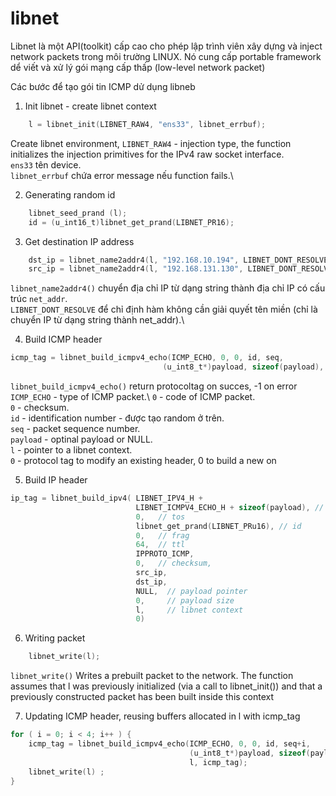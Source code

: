 # libnet
Libnet là một API(toolkit) cấp cao cho phép lập trình viên xây dựng và inject network packets trong môi trường LINUX. Nó cung cấp portable framework dể  viết và xử lý gói mạng cấp thấp (low-level network packet) 

Các bước để tạo gói tin ICMP dử dụng libneb

1. Init libnet - create libnet context
```C
    l = libnet_init(LIBNET_RAW4, "ens33", libnet_errbuf);
```
Create libnet environment, 
`LIBNET_RAW4` - injection type, the function initializes the injection primitives for the IPv4 raw socket interface.\
`ens33` tên device.\
`libnet_errbuf` chứa error message nếu function fails.\

2. Generating random id 
```C
    libnet_seed_prand (l);
    id = (u_int16_t)libnet_get_prand(LIBNET_PR16);
```

3. Get destination IP address 
```C
    dst_ip = libnet_name2addr4(l, "192.168.10.194", LIBNET_DONT_RESOLVE); 
    src_ip = libnet_name2addr4(l, "192.168.131.130", LIBNET_DONT_RESOLVE);
```
`libnet_name2addr4()` chuyển địa chỉ IP từ dạng string thành địa chỉ IP có cấu trúc `net_addr`.\
`LIBNET_DONT_RESOLVE` để chỉ định hàm không cần giải quyết tên miền (chỉ là chuyển IP từ dạng string thành net_addr).\

4. Build ICMP header 
```C
icmp_tag = libnet_build_icmpv4_echo(ICMP_ECHO, 0, 0, id, seq,     
                                  (u_int8_t*)payload, sizeof(payload), l, 0);
```
`libnet_build_icmpv4_echo()` return protocoltag on succes, -1 on error
`ICMP_ECHO` - type of ICMP packet.\ 
`0` - code of ICMP packet.\
`0` - checksum.\
`id` - identification number - được tạo random ở trên.\
`seq` - packet sequence number.\
`payload` - optinal payload or NULL.\
`l` - pointer to a libnet context.\
`0` - protocol tag to modify an existing header, 0 to build a new on

5. Build IP header 
```C
ip_tag = libnet_build_ipv4( LIBNET_IPV4_H + 
                            LIBNET_ICMPV4_ECHO_H + sizeof(payload), // total packet size
                            0,   // tos
                            libnet_get_prand(LIBNET_PRu16), // id
                            0,   // frag
                            64,  // ttl
                            IPPROTO_ICMP,
                            0,   // checksum,
                            src_ip,
                            dst_ip, 
                            NULL,  // payload pointer 
                            0,     // payload size
                            l,     // libnet context
                            0)
```

6. Writing packet
```C
    libnet_write(l);
```
`libnet_write()` Writes a prebuilt packet to the network. The function assumes that l was previously initialized (via a call to libnet_init()) and that a previously constructed packet has been built inside this context 

7. Updating ICMP header, reusing buffers allocated in l with icmp_tag
```C
for ( i = 0; i < 4; i++ ) {      
    icmp_tag = libnet_build_icmpv4_echo(ICMP_ECHO, 0, 0, id, seq+i,     
                                        (u_int8_t*)payload, sizeof(payload), 
                                        l, icmp_tag);
    libnet_write(l) ;
}
```
